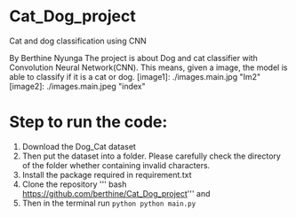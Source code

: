 # Cat_Dog_project 
Cat and dog classification using CNN

By Berthine Nyunga
The project is about  Dog and cat classifier with Convolution Neural Network(CNN). This means, given a image, the model is able to classify if it is a cat or dog.
[image1]: ./images.main.jpg "Im2"
[image2]: ./images.main.jpeg "index"

# Step to run the code:

1. Download the Dog_Cat dataset
2. Then put the dataset into a folder. Please carefully check the directory of the folder whether containing invalid characters.
3. Install the package required in  requirement.txt
4. Clone the repository ''' bash https://github.com/berthine/Cat_Dog_project''' and 
5. Then in the terminal run ```python python main.py```



